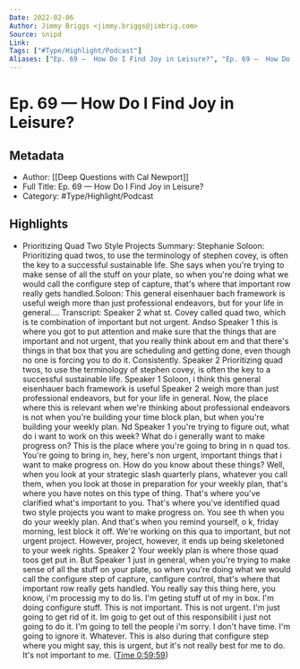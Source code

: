 ```yaml
---
Date: 2022-02-06
Author: Jimmy Briggs <jimmy.briggs@jimbrig.com>
Source: snipd
Link: 
Tags: ["#Type/Highlight/Podcast"]
Aliases: ["Ep. 69 —  How Do I Find Joy in Leisure?", "Ep. 69 —  How Do I Find Joy in Leisure?"]
---
```

# Ep. 69 —  How Do I Find Joy in Leisure?

## Metadata
- Author: [[Deep Questions with Cal Newport]]
- Full Title: Ep. 69 —  How Do I Find Joy in Leisure?
- Category: #Type/Highlight/Podcast

## Highlights
- Prioritizing Quad Two Style Projects
  Summary:
  Stephanie Soloon: Prioritizing quad twos, to use the terminology of stephen covey, is often the key to a successful sustainable life. She says when you're trying to make sense of all the stuff on your plate, so when you're doing what we would call the configure step of capture, that's where that important row really gets handled.Soloon: This general eisenhauer bach framework is useful weigh more than just professional endeavors, but for your life in general....
  Transcript:
  Speaker 2
  what st. Covey called quad two, which is te combination of important but not urgent. Andso
  Speaker 1
  this is where you got to put attention and make sure that the things that are important and not urgent, that you really think about em and that there's things in that box that you are scheduling and getting done, even though no one is forcing you to do it. Consistently.
  Speaker 2
  Prioritizing quad twos, to use the terminology of stephen covey, is often the key to a successful sustainable life.
  Speaker 1
  Soloon, i think this general eisenhauer bach framework is useful
  Speaker 2
  weigh more than just professional endeavors, but for your life in general. Now, the place where this is relevant when we're thinking about professional endeavors is not when you're building your time block plan, but when you're building your weekly plan. Nd
  Speaker 1
  you're trying to figure out, what do i want to work on this week? What do i generally want to make progress on? This is the place where you're going to bring in n quad tos. You're going to bring in, hey, here's non urgent, important things that i want to make progress on. How do you know about these things? Well, when you look at your strategic slash quarterly plans, whatever you call them, when you look at those in preparation for your weekly plan, that's where you have notes on this type of thing. That's where you've clarified what's important to you. That's where you've identified quad two style projects you want to make progress on. You see th when you do your weekly plan. And that's when you remind yourself, o k, friday morning, lest block it off. We're working on this qua to important, but not urgent project. However, project, however, it ends up being skeletoned to your week rights.
  Speaker 2
  Your weekly plan is where those quad toos get put in. But
  Speaker 1
  just in general, when you're trying to make sense of all the stuff on your plate, so when you're doing what we would call the configure step of capture, canfigure control, that's where that important row really gets handled. You really say this thing here, you know, i'm processig my to do lis. I'm geting stuff ut of my in box. I'm doing configure stuff. This is not important. This is not urgent. I'm just going to get rid of it. Im goig to get out of this responsibilit i just not going to do it. I'm going to tell the people i'm sorry. I don't have time. I'm going to ignore it. Whatever. This is also during that configure step where you might say, this is urgent, but it's not really best for me to do. It's not important to me. ([Time 0:59:59](https://share.snipd.com/snip/e51e95d5-ccee-4220-a4ed-6eb9af281adf))
